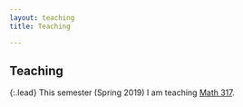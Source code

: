 ```yaml
---
layout: teaching
title: Teaching

---
```


## Teaching

{:.lead}
This semester (Spring 2019) I am teaching [Math 317](s2019-317/).
